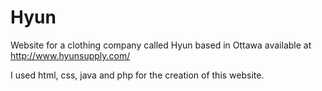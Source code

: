 # Hyun
Website for a clothing company called Hyun based in Ottawa available at http://www.hyunsupply.com/

I used html, css, java and php for the creation of this website.
